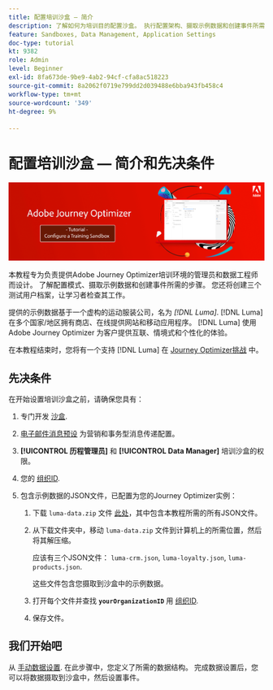```yaml
---
title: 配置培训沙盒 — 简介
description: 了解如何为培训目的配置沙盒。 执行配置架构、摄取示例数据和创建事件所需的步骤。
feature: Sandboxes, Data Management, Application Settings
doc-type: tutorial
kt: 9382
role: Admin
level: Beginner
exl-id: 8fa673de-9be9-4ab2-94cf-cfa8ac518223
source-git-commit: 8a2062f0719e799dd2d039488e6bba943fb458c4
workflow-type: tm+mt
source-wordcount: '349'
ht-degree: 9%

---
```


# 配置培训沙盒 — 简介和先决条件

![横幅教程 — 配置培训沙盒](./assets/ajo-banner-configure-training-sandbox.png)

本教程专为负责提供Adobe Journey Optimizer培训环境的管理员和数据工程师而设计。 了解配置模式、摄取示例数据和创建事件所需的步骤。 您还将创建三个测试用户档案，让学习者检查其工作。

提供的示例数据基于一个虚构的运动服装公司，名为 _[!DNL Luma]_. [!DNL Luma] 在多个国家/地区拥有商店、在线提供网站和移动应用程序。 [!DNL Luma] 使用 Adobe Journey Optimizer 为客户提供互联、情境式和个性化的体验。

在本教程结束时，您将有一个支持 [!DNL Luma] 在 [Journey Optimizer挑战](/help/challenges/introduction-and-prerequisites.md) 中。

## 先决条件

在开始设置培训沙盒之前，请确保您具有：

1. 专门开发 [沙盒](https://experienceleague.adobe.com/docs/journey-optimizer-learn/tutorials/access-control/create-and-manage-sandboxes.html?lang=en).
1. [电子邮件消息预设](https://experienceleague.adobe.com/docs/journey-optimizer-learn/tutorials/channel-configuration/set-up-email-channel.html?lang=en) 为营销和事务型消息传递配置。
1. **[!UICONTROL 历程管理员]** 和 **[!UICONTROL Data Manager]** 培训沙盒的权限。
1. 您的 [组织ID](https://experienceleague.adobe.com/docs/core-services/interface/administration/organizations.html?lang=zh-Hans).

1. 包含示例数据的JSON文件，已配置为您的Journey Optimizer实例：

   1. 下载 `luma-data.zip` 文件 [此处](/help/tutorial-configure-a-training-sandbox/assets/luma-data.zip)，其中包含本教程所需的所有JSON文件。

   1. 从下载文件夹中，移动 `luma-data.zip` 文件到计算机上的所需位置，然后将其解压缩。

      应该有三个JSON文件： `luma-crm.json`, `luma-loyalty.json`, `luma-products.json`.

      这些文件包含您摄取到沙盒中的示例数据。

   1. 打开每个文件并查找 **`yourOrganizationID`** 用 [组织ID](https://experienceleague.adobe.com/docs/core-services/interface/administration/organizations.html?lang=zh-Hans).

   1. 保存文件。

## 我们开始吧

从 [手动数据设置](/help/tutorial-configure-a-training-sandbox/manual-data-set-up.md). 在此步骤中，您定义了所需的数据结构。 完成数据设置后，您可以将数据摄取到沙盒中，然后设置事件。
